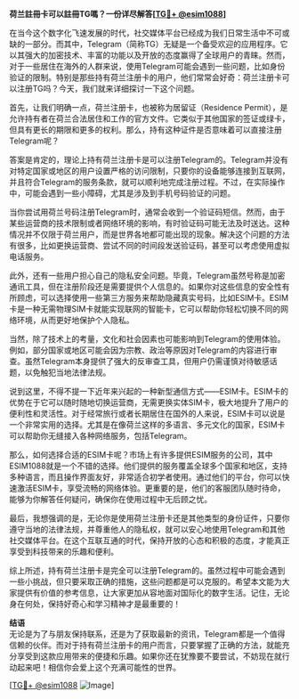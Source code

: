**荷兰註冊卡可以註冊TG嗎？一份详尽解答[[TG💪+ @esim1088](https://t.me/s/esim1088)]**

在当今这个数字化飞速发展的时代，社交媒体平台已经成为我们日常生活中不可或缺的一部分。而其中，Telegram（简称TG）无疑是一个备受欢迎的应用程序。它以其强大的加密技术、丰富的功能以及开放的态度赢得了全球用户的青睐。然而，对于一些居住在海外的人群来说，使用Telegram可能会遇到一些问题，比如身份验证的限制。特别是那些持有荷兰注册卡的用户，他们常常会好奇：荷兰注册卡可以注册TG吗？今天，我们就来详细探讨一下这个问题。

首先，让我们明确一点，荷兰注册卡，也被称为居留证（Residence Permit），是允许持有者在荷兰合法居住和工作的官方文件。它类似于其他国家的签证或绿卡，但具有更长的期限和更多的权利。那么，持有这种证件是否意味着可以直接注册Telegram呢？

答案是肯定的，理论上持有荷兰注册卡是可以注册Telegram的。Telegram并没有对特定国家或地区的用户设置严格的访问限制，只要你的设备能够连接到互联网，并且符合Telegram的服务条款，就可以顺利地完成注册过程。不过，在实际操作中，可能会遇到一些小障碍，尤其是涉及到手机号码验证的问题。

当你尝试用荷兰号码注册Telegram时，通常会收到一个验证码短信。然而，由于某些运营商的技术限制或者网络环境的影响，有时验证码可能无法及时送达。这种情况并不仅限于荷兰用户，而是世界各地都可能出现的现象。解决这个问题的方法有很多，比如更换运营商、尝试不同的时间段发送验证码，甚至可以考虑使用虚拟电话服务。

此外，还有一些用户担心自己的隐私安全问题。毕竟，Telegram虽然号称是加密通讯工具，但在注册阶段还是需要提供个人信息的。如果你对这些信息的安全性有所顾虑，可以选择使用一些第三方服务来帮助隐藏真实号码，比如ESIM卡。ESIM卡是一种无需物理SIM卡就能实现联网的智能卡，它可以帮助你轻松切换不同的网络环境，从而更好地保护个人隐私。

当然，除了技术上的考量，文化和社会因素也可能影响到Telegram的使用体验。例如，部分国家或地区可能会因为宗教、政治等原因对Telegram的内容进行审查。虽然Telegram本身提供了强大的反审查工具，但用户仍需谨慎对待敏感话题，以免触犯当地法律法规。

说到这里，不得不提一下近年来兴起的一种新型通信方式——ESIM卡。ESIM卡的优势在于它可以随时随地切换运营商，无需更换实体SIM卡，极大地提升了用户的便利性和灵活性。对于经常旅行或者长期居住在国外的人来说，ESIM卡可以说是一个非常实用的选择。尤其是在像荷兰这样的多语言、多元文化的国家，ESIM卡可以帮助你无缝接入各种网络服务，包括Telegram。

那么，如何选择合适的ESIM卡呢？市场上有许多提供ESIM服务的公司，其中ESIM1088就是一个不错的选择。他们提供的服务覆盖全球多个国家和地区，支持多种语言，而且操作界面友好，非常适合初学者使用。通过他们的平台，你可以快速激活ESIM卡，享受流畅的网络体验。更重要的是，他们的客服团队随时待命，能够为你解答任何疑问，确保你在使用过程中无后顾之忧。

最后，我想强调的是，无论你是使用荷兰注册卡还是其他类型的身份证件，只要你遵守当地的法律法规，并尊重他人的隐私权，就可以安心地使用Telegram和其他社交媒体平台。在这个互联互通的时代，保持开放的心态和积极的态度，才能真正享受到科技带来的乐趣和便利。

综上所述，持有荷兰注册卡是完全可以注册Telegram的。虽然过程中可能会遇到一些小挑战，但只要采取正确的措施，这些问题都是可以克服的。希望本文能为大家提供有价值的参考信息，让大家更加从容地面对国际化的数字生活。记住，无论身在何处，保持好奇心和学习精神才是最重要的！

**结语**  
无论是为了与朋友保持联系，还是为了获取最新的资讯，Telegram都是一个值得信赖的伙伴。而对于持有荷兰注册卡的用户而言，只要掌握了正确的方法，就能充分享受到这款应用带来的便捷和乐趣。如果你还在犹豫要不要尝试，不妨现在就行动起来吧！相信你会爱上这个充满可能性的世界。

[[TG💪+ @esim1088](https://t.me/s/esim1088) ![Image](https://i.postimg.cc/4NQfJmqS/Snipaste-2025-05-13-00-14-12.png)]